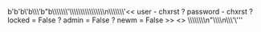 b'b\'b\\\'b\\\\\\\'b"b\\\\\\\\\\\\\\\'\\\\\\\\\\\\\\\\\\\\\\\\\\\\\\\\n\\\\\\\\\\\\\\\'<< user - chxrst ? password - chxrst ? locked = False ? admin = False ? newm = False >> <> \\\\\\\\\\\\\\\\n"\\\\\\\\n\\\\\\\'\\\'\''